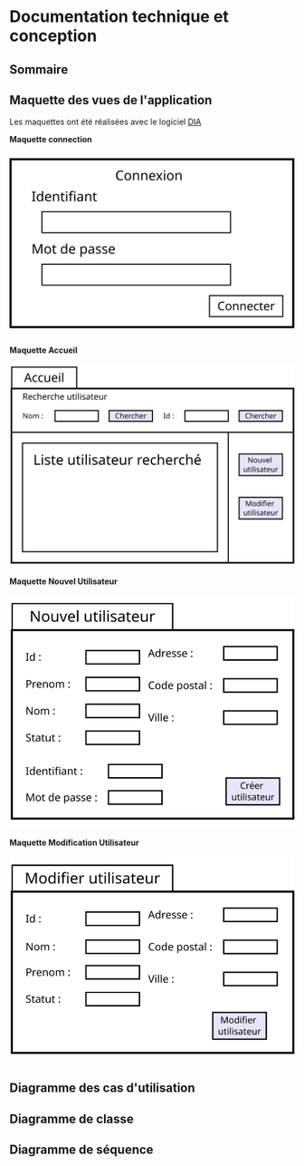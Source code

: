 # Documentation technique et conception

## Sommaire

## Maquette des vues de l'application

Les maquettes ont été réalisées avec le logiciel [DIA](http://dia-installer.de/)

**Maquette connection**

![Maquette Connection](./Schema/Vue_application_ExportImg/Vue_application_-_Connexion.svg)

**Maquette Accueil**

![Maquette Accueil](./Schema/Vue_application_ExportImg/Vue_application_-_Accueil.svg)

**Maquette Nouvel Utilisateur**

![Maquette Nouvel Utilisateur](./Schema/Vue_application_ExportImg/Vue_application_-_Nouvel_Utilisateur.svg)

**Maquette Modification Utilisateur**

![Maquette Modification Utilisateur](./Schema/Vue_application_ExportImg/Vue_application_-_Modification_Utilisateur.svg)

## Diagramme des cas d'utilisation

## Diagramme de classe

## Diagramme de séquence
